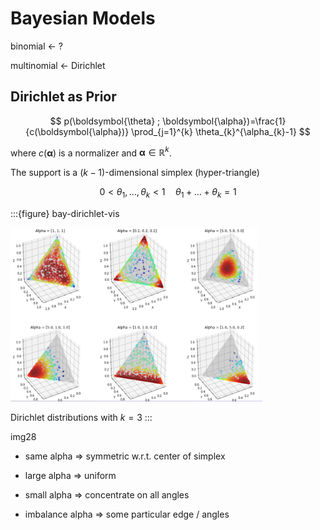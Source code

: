 # Bayesian Models


binomial <- ?

multinomial <- Dirichlet



## Dirichlet as Prior


$$
p(\boldsymbol{\theta} ; \boldsymbol{\alpha})=\frac{1}{c(\boldsymbol{\alpha})} \prod_{j=1}^{k} \theta_{k}^{\alpha_{k}-1}
$$


where $c(\boldsymbol{\alpha} )$ is a normalizer and $\boldsymbol{\alpha} \in \mathbb{R} ^k$.

The support is a $(k-1)$-dimensional simplex (hyper-triangle)

$$
0<\theta_{1}, \ldots, \theta_{k}<1 \quad \theta_{1}+\ldots+\theta_{k}=1
$$

:::{figure} bay-dirichlet-vis

<img src="../imgs/bay-dirichlet-vis.png" width = "80%" alt=""/>

Dirichlet distributions with $k=3$
:::



img28

- same alpha => symmetric w.r.t. center of simplex

- large alpha => uniform
- small alpha => concentrate on all angles
- imbalance alpha => some particular edge / angles
